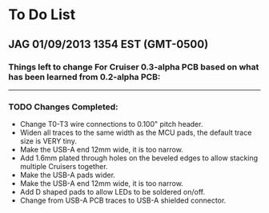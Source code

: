 # To Do List

## JAG 01/09/2013 1354 EST (GMT-0500)

### Things left to change For Cruiser 0.3-alpha PCB based on what has been learned from 0.2-alpha PCB:


----------

### TODO Changes Completed:

* Change T0-T3 wire connections to 0.100" pitch header.
* Widen all traces to the same width as the MCU pads, the default trace size is VERY tiny.
* Make the USB-A end 12mm wide, it is too narrow.
* Add 1.6mm plated through holes on the beveled edges to allow stacking multiple Cruisers together.
* Make the USB-A pads wider.
* Make the USB-A end 12mm wide, it is too narrow.
* Add D shaped pads to allow LEDs to be soldered on/off.
* Change from USB-A PCB traces to USB-A shielded connector.

